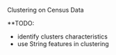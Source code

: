 Clustering on Census Data

**TODO:
- identify clusters characteristics
- use String features in clustering


